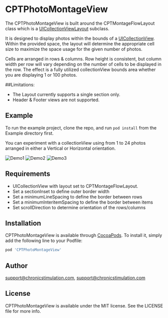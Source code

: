# CPTPhotoMontageView

The CPTPhotoMontageView is built around the CPTMontageFlowLayout class which is a [UICollectionViewLayout](http://developer.apple.com/library/ios/#documentation/UIKit/Reference/UICollectionViewLayout_class/Reference/Reference.html#//apple_ref/occ/cl/UICollectionViewLayout) subclass. 

It is designed to display photos within the bounds of a [UICollectionView](http://developer.apple.com/library/ios/#documentation/UIKit/Reference/UICollectionView_class/Reference/Reference.html). Within the provided space, the layout will determine the appropriate cell size to maximize the space usage for the given number of photos. 

Cells are arranged in rows & columns. Row height is consistent, but column width per row will vary depending on the number of cells to be displayed in the row. The effect is a fully utilized collectionView bounds area whether you are displaying 1 or 100 photos. 

##Limitations:
* The Layout currently supports a single section only. 
* Header & Footer views are not supported.


## Example

To run the example project, clone the repo, and run `pod install` from the Example directory first.

You can experiment with a collectionView using from 1 to 24 photos arranged in either a Vertical or Horizontal orientation.

![Demo1](https://imgur.com/JcOe1Nj.jpg)
![Demo2](https://imgur.com/Q1UAa4L.jpg)
![Demo3](https://imgur.com/kJBRCBK.jpg)

## Requirements

* UICollectionView with layout set to CPTMontageFlowLayout.
* Set a sectionInset to define outer border width
* Set a minimumLineSpacing to define the border between rows
* Set a minimumInteritemSpacing to define the border between items
* Set scrollDirection to determine orientation of the rows/columns

## Installation

CPTPhotoMontageView is available through [CocoaPods](https://cocoapods.org). To install
it, simply add the following line to your Podfile:

```ruby
pod 'CPTPhotoMontageView'
```

## Author

support@chronicstimulation.com, support@chronicstimulation.com

## License

CPTPhotoMontageView is available under the MIT license. See the LICENSE file for more info.
